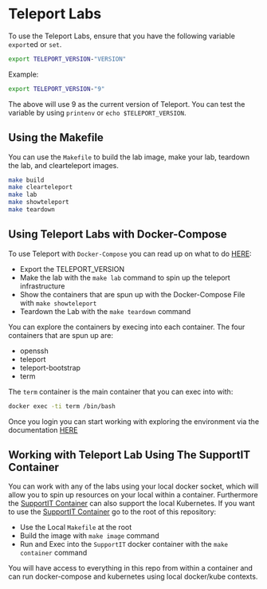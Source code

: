 # Teleport Labs

To use the Teleport Labs, ensure that you have the following variable `export`ed or `set`.

```bash
export TELEPORT_VERSION-"VERSION"
```

Example:

```bash
export TELEPORT_VERSION-"9"

```

The above will use 9 as the current version of Teleport.
You can test the variable by using `printenv` or `echo $TELEPORT_VERSION`. 

## Using the Makefile

You can use the `Makefile` to build the lab image, make your lab, teardown the lab, and clearteleport images.

```bash
make build
make clearteleport
make lab
make showteleport
make teardown
```

## Using Teleport Labs with Docker-Compose

To use Teleport with `Docker-Compose` you can read up on what to do [HERE](https://goteleport.com/docs/getting-started/docker-compose/):
- Export the TELEPORT_VERSION
- Make the lab with the `make lab` command to spin up the teleport infrastructure
- Show the containers that are spun up with the Docker-Compose File with `make showteleport`
- Teardown the Lab with the `make teardown` command

You can explore the containers by execing into each container. 
The four containers that are spun up are:
- openssh
- teleport
- teleport-bootstrap
- term

The `term` container is the main container that you can exec into with:

```bash
docker exec -ti term /bin/bash
```

Once you login you can start working with exploring the environment via the documentation [HERE](https://goteleport.com/docs/getting-started/docker-compose/)

## Working with Teleport Lab Using The SupportIT Container

You can work with any of the labs using your local docker socket, which will allow you to spin up resources on your local within a container. 
Furthermore the [SupportIT Container](https://github.com/Richard-Barrett/supportit/blob/main/Dockerfile) can also support the local Kubernetes.
If you want to use the [SupportIT Container](https://github.com/Richard-Barrett/supportit/blob/main/Dockerfile) go to the root of this repository:
- Use the Local `Makefile` at the root
- Build the image with `make image` command
- Run and Exec into the `SupportIT` docker container with the `make container` command

You will have access to everything in this repo from within a container and can run docker-compose and kubernetes using local docker/kube contexts.
